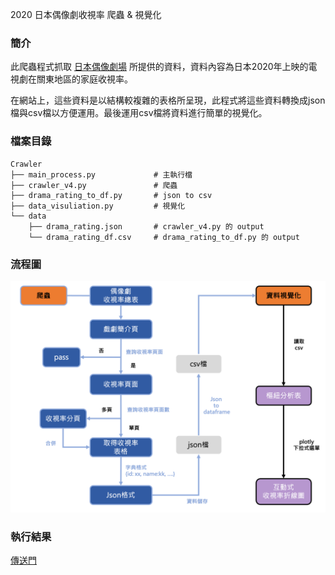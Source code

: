 2020 日本偶像劇收視率 爬蟲 & 視覺化

### 簡介
此爬蟲程式抓取 [日本偶像劇場](http://dorama.info/drama/d_rate.php) 所提供的資料，資料內容為日本2020年上映的電視劇在關東地區的家庭收視率。  

在網站上，這些資料是以結構較複雜的表格所呈現，此程式將這些資料轉換成json檔與csv檔以方便運用。最後運用csv檔將資料進行簡單的視覺化。

### 檔案目錄
```
Crawler  
├── main_process.py             # 主執行檔
├── crawler_v4.py               # 爬蟲
├── drama_rating_to_df.py       # json to csv
├── data_visuliation.py         # 視覺化
└── data
    ├── drama_rating.json       # crawler_v4.py 的 output
    └── drama_rating_df.csv     # drama_rating_to_df.py 的 output
```

### 流程圖

<img src="./main_process.png">

### 執行結果
[傳送門](https://github.com/07571026/Crawler/blob/main/main_process.ipynb)

